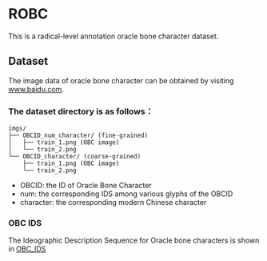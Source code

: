 ROBC
====
This is a radical-level annotation oracle bone character dataset.

## Dataset
The image data of oracle bone character can be obtained by visiting www.baidu.com.

### The dataset directory is as follows：
```plaintext
imgs/
├── OBCID_num_character/ (fine-grained)
│   ├── train_1.png (OBC image)
│   └── train_2.png
└── OBCID_character/ (coarse-grained)
    ├── train_1.png (OBC image)
    └── train_2.png 
```
- OBCID: the ID of Oracle Bone Character
- num: the corresponding IDS among various glyphs of the OBCID 
- character: the corresponding modern Chinese character

### OBC IDS
The Ideographic Description Sequence for Oracle bone characters is shown in [OBC_IDS]([http://github.com/kawabata/ids](https://github.com/ycfang-lab/ROBC/blob/main/OBC_IDS.json))
